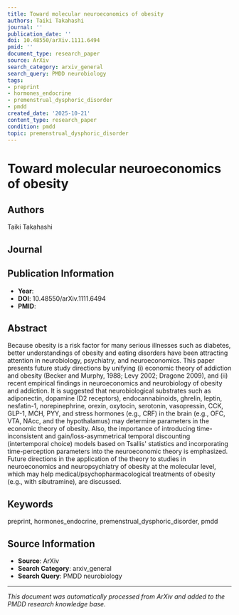 ```yaml
---
title: Toward molecular neuroeconomics of obesity
authors: Taiki Takahashi
journal: ''
publication_date: ''
doi: 10.48550/arXiv.1111.6494
pmid: ''
document_type: research_paper
source: ArXiv
search_category: arxiv_general
search_query: PMDD neurobiology
tags:
- preprint
- hormones_endocrine
- premenstrual_dysphoric_disorder
- pmdd
created_date: '2025-10-21'
content_type: research_paper
condition: pmdd
topic: premenstrual_dysphoric_disorder
---
```


# Toward molecular neuroeconomics of obesity

## Authors
Taiki Takahashi

## Journal


## Publication Information
- **Year**: 
- **DOI**: 10.48550/arXiv.1111.6494
- **PMID**: 

## Abstract
Because obesity is a risk factor for many serious illnesses such as diabetes, better understandings of obesity and eating disorders have been attracting attention in neurobiology, psychiatry, and neuroeconomics. This paper presents future study directions by unifying (i) economic theory of addiction and obesity (Becker and Murphy, 1988; Levy 2002; Dragone 2009), and (ii) recent empirical findings in neuroeconomics and neurobiology of obesity and addiction. It is suggested that neurobiological substrates such as adiponectin, dopamine (D2 receptors), endocannabinoids, ghrelin, leptin, nesfatin-1, norepinephrine, orexin, oxytocin, serotonin, vasopressin, CCK, GLP-1, MCH, PYY, and stress hormones (e.g., CRF) in the brain (e.g., OFC, VTA, NAcc, and the hypothalamus) may determine parameters in the economic theory of obesity. Also, the importance of introducing time-inconsistent and gain/loss-asymmetrical temporal discounting (intertemporal choice) models based on Tsallis' statistics and incorporating time-perception parameters into the neuroeconomic theory is emphasized. Future directions in the application of the theory to studies in neuroeconomics and neuropsychiatry of obesity at the molecular level, which may help medical/psychopharmacological treatments of obesity (e.g., with sibutramine), are discussed.

## Keywords
preprint, hormones_endocrine, premenstrual_dysphoric_disorder, pmdd

## Source Information
- **Source**: ArXiv
- **Search Category**: arxiv_general
- **Search Query**: PMDD neurobiology

---
*This document was automatically processed from ArXiv and added to the PMDD research knowledge base.*
